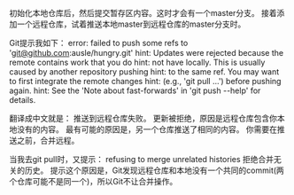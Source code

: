 

初始化本地仓库后，然后提交暂存区内容。这时才会有一个master分支。
接着添加一个远程仓库，试着推送本地master到远程仓库的master分支时。

Git提示我如下：
error: failed to push some refs to 'git@github.com:ausle/hungry.git'
hint: Updates were rejected because the remote contains work that you do
hint: not have locally. This is usually caused by another repository pushing
hint: to the same ref. You may want to first integrate the remote changes
hint: (e.g., 'git pull ...') before pushing again.
hint: See the 'Note about fast-forwards' in 'git push --help' for details.

翻译成中文就是：
推送到远程仓库失败。
更新被拒绝，原因是远程仓库包含你本地没有的内容。
最有可能的原因是，另一个仓库推送了相同的内容。
你需要在推送之前，合并远程。


当我去git pull时，又提示：
refusing to merge unrelated histories
拒绝合并无关的历史。
提示这个原因是，Git发现远程仓库和本地没有一个共同的commit(两个仓库可能不是同一个)，所以Git不让合并操作。
















